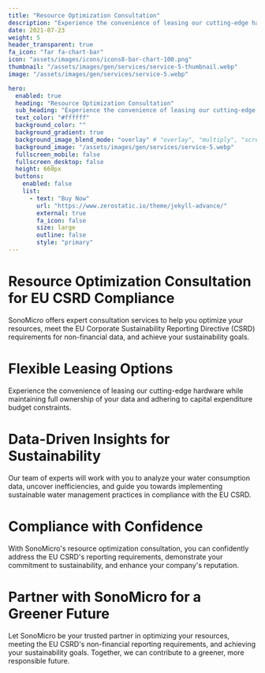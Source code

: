 ```yaml
---
title: "Resource Optimization Consultation"
description: "Experience the convenience of leasing our cutting-edge hardware while maintaining full ownership of your data and adhering to capital expenditure budget constraints. Together, we'll analyze your water consumption data, uncovering inefficiencies and guiding you towards achieving your sustainability goals."
date: 2021-07-23
weight: 5
header_transparent: true
fa_icon: "far fa-chart-bar"
icon: "assets/images/icons/icons8-bar-chart-100.png"
thumbnail: "/assets/images/gen/services/service-5-thumbnail.webp"
image: "/assets/images/gen/services/service-5.webp"

hero:
  enabled: true
  heading: "Resource Optimization Consultation"
  sub_heading: "Experience the convenience of leasing our cutting-edge hardware while maintaining full ownership of your data and adhering to capital expenditure budget constraints. Together, we'll analyze your water consumption data, uncovering inefficiencies and guiding you towards achieving your sustainability goals."
  text_color: "#ffffff"
  background_color: ""
  background_gradient: true
  background_image_blend_mode: "overlay" # "overlay", "multiply", "screen"
  background_image: "/assets/images/gen/services/service-5.webp"
  fullscreen_mobile: false
  fullscreen_desktop: false
  height: 660px
  buttons:
    enabled: false
    list:
      - text: "Buy Now"
        url: "https://www.zerostatic.io/theme/jekyll-advance/"
        external: true
        fa_icon: false
        size: large
        outline: false
        style: "primary"
---
```

# Resource Optimization Consultation for EU CSRD Compliance
SonoMicro offers expert consultation services to help you optimize your resources, meet the EU Corporate Sustainability Reporting Directive (CSRD) requirements for non-financial data, and achieve your sustainability goals.

# Flexible Leasing Options
Experience the convenience of leasing our cutting-edge hardware while maintaining full ownership of your data and adhering to capital expenditure budget constraints.

# Data-Driven Insights for Sustainability
Our team of experts will work with you to analyze your water consumption data, uncover inefficiencies, and guide you towards implementing sustainable water management practices in compliance with the EU CSRD.

# Compliance with Confidence
With SonoMicro's resource optimization consultation, you can confidently address the EU CSRD's reporting requirements, demonstrate your commitment to sustainability, and enhance your company's reputation.

# Partner with SonoMicro for a Greener Future
Let SonoMicro be your trusted partner in optimizing your resources, meeting the EU CSRD's non-financial reporting requirements, and achieving your sustainability goals. Together, we can contribute to a greener, more responsible future.
